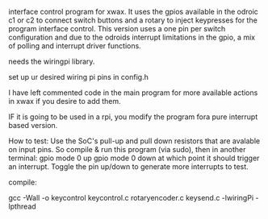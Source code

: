 
interface control program for xwax. It uses the gpios available in the odroic c1 or c2 to connect switch buttons and a rotary to inject keypresses for the program interface control. This version uses a one pin per switch configuration and due to the odroids interrupt limitations in the gpio, a mix of polling and interrupt driver functions.

needs the wiringpi library.

set up ur desired wiring pi pins in config.h

I have left commented code in the main program for more available actions in xwax if you desire to add them.

IF it is going to be used in a rpi, you modify the program fora pure interrupt based version.

How to test:
 	  Use the SoC's pull-up and pull down resistors that are avalable
 	on input pins. So compile & run this program (via sudo), then
 	in another terminal:
 		gpio mode 0 up
 		gpio mode 0 down
 	at which point it should trigger an interrupt. Toggle the pin
 	up/down to generate more interrupts to test.
 
  compile:
 
  gcc -Wall -o keycontrol keycontrol.c rotaryencoder.c keysend.c -lwiringPi -lpthread
 
 

